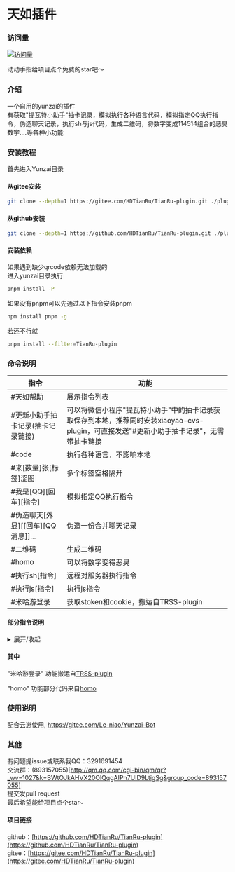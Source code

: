 # 天如插件

### 访问量

[![访问量](https://profile-counter.glitch.me/TianRu-plugin/count.svg)](https://github.com/HDTianRu/TianRu-plugin)

动动手指给项目点个免费的star吧～

### 介绍

一个自用的yunzai的插件  
有获取"提瓦特小助手"抽卡记录，模拟执行各种语言代码，模拟指定QQ执行指令，伪造聊天记录，执行sh与js代码，生成二维码，将数字变成114514组合的恶臭数字....等各种小功能

### 安装教程

首先进入Yunzai目录  

#### 从gitee安装
```bash
git clone --depth=1 https://gitee.com/HDTianRu/TianRu-plugin.git ./plugins/TianRu-plugin
```

#### 从github安装
```bash
git clone --depth=1 https://github.com/HDTianRu/TianRu-plugin.git ./plugins/TianRu-plugin
```

#### 安装依赖
如果遇到缺少qrcode依赖无法加载的  
进入yunzai目录执行  
```bash
pnpm install -P
```
如果没有pnpm可以先通过以下指令安装pnpm
```bash
npm install pnpm -g
```
若还不行就
```bash
pnpm install --filter=TianRu-plugin
```

### 命令说明

|指令|功能|
|-----|-----|
|#天如帮助|展示指令列表|
|#更新小助手抽卡记录(抽卡记录链接)|可以将微信小程序"提瓦特小助手"中的抽卡记录获取保存到本地，推荐同时安装xiaoyao-cvs-plugin，可直接发送"#更新小助手抽卡记录"，无需带抽卡链接|
|#code|执行各种语言，不影响本地|
|#来[数量]张[标签]涩图|多个标签空格隔开|
|#我是[QQ][回车][指令]|模拟指定QQ执行指令|
|#伪造聊天[外显][[回车][QQ 消息]]...|伪造一份合并聊天记录|
|#二维码|生成二维码|
|#homo|可以将数字变得恶臭|
|#执行sh[指令]|远程对服务器执行指令|
|#执行js[指令]|执行js指令|
|#米哈游登录|获取stoken和cookie，搬运自TRSS-plugin|

#### 部分指令说明

<details><summary>展开/收起</summary>

##### 目录

[更新小助手抽卡记录](#更新小助手抽卡记录)  
[伪造聊天](#伪造聊天)  

##### 更新小助手抽卡记录 {#更新小助手抽卡记录}

(非必须)"更新提瓦特小助手抽卡记录" 功能推荐同时安装[xiaoyao-cvs-plugin](https://gitee.com/Ctrlcvs/xiaoyao-cvs-plugin.git)  
使用说明:  
若安装xiaoyao-cvs-plugin且绑定stoken，可直接发送"#更新小助手抽卡记录"  
或者可以在指令后跟上抽卡链接或发送指令后再发抽卡链接

##### 伪造聊天 {#伪造聊天}

使用说明:  
基本用法(多行文字中间加上"\n")
```
#伪造聊天
3291691454 鸡你太美
3291691454 你干嘛\n哎哟啊哈
```
若需伪造图片消息，消息格式为"pic[图片链接]"，示例如下
```
#伪造聊天
3291691454 无内鬼，来点魅魔渔网涩图
3291691454 pic[https://gchat.qpic.cn/gchatpic_new/0/0-0-147B03680B44751CB1FE3C66B930A054/0]
```
若需更改聊天记录卡片外显文字，只需在"#伪造聊天"后面加上即可(多行文字中间加上"\n")，示例如下(Tips:转发该聊天记录会导致外显失效)
```
#伪造聊天 老司机: 无内鬼，来点魅魔渔网涩图\n老司机: [图片]\n云: 好看，🐍了🥵🥵🥵
3291691454 你被骗了
```

</details>

#### 其中

"米哈游登录" 功能搬运自[TRSS-plugin](https://Yunzai.TRSS.me)  

"homo" 功能部分代码来自[homo](https://github.com/itorr/homo)  

### 使用说明
配合云崽使用, https://gitee.com/Le-niao/Yunzai-Bot

### 其他
有问题提issue或联系我QQ：3291691454  
交流群：(893157055)[http://qm.qq.com/cgi-bin/qm/qr?_wv=1027&k=BWtOJkAHVX20OlQqgAIPn7UID9LtigSg&group_code=893157055]  
提交发pull request  
最后希望能给项目点个star~

#### 项目链接
github：[https://github.com/HDTianRu/TianRu-plugin](https://github.com/HDTianRu/TianRu-plugin)  
gitee：[https://gitee.com/HDTianRu/TianRu-plugin](https://gitee.com/HDTianRu/TianRu-plugin)